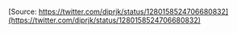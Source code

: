 [Source: https://twitter.com/diprjk/status/1280158524706680832](https://twitter.com/diprjk/status/1280158524706680832)